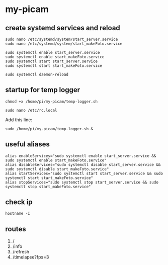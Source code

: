 # my-picam

## create systemd services and reload

    sudo nano /etc/systemd/system/start_server.service
    sudo nano /etc/systemd/system/start_makeFoto.service

    sudo systemctl enable start_server.service
    sudo systemctl enable start_makeFoto.service
    sudo systemctl start start_server.service
    sudo systemctl start start_makeFoto.service

    sudo systemctl daemon-reload

## startup for temp logger

    chmod +x /home/pi/my-picam/temp-logger.sh 

    sudo nano /etc/rc.local

Add this line: 
    
    sudo /home/pi/my-picam/temp-logger.sh &

## useful aliases 

    alias enableServices="sudo systemctl enable start_server.service && sudo systemctl enable start_makeFoto.service"
    alias disableServices="sudo systemctl disable start_server.service && sudo systemctl disable start_makeFoto.service"
    alias startServices="sudo systemctl start start_server.service && sudo systemctl start start_makeFoto.service"
    alias stopServices="sudo systemctl stop start_server.service && sudo systemctl stop start_makeFoto.service"

## check ip

    hostname -I

## routes

1. /
2. /info
3. /refresh
4. /timelapse?fps=3
   
